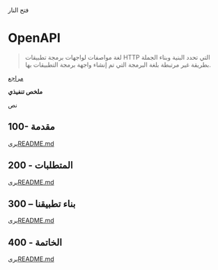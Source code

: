 فتح النار

# OpenAPI

> لغة مواصفات لواجهات برمجة تطبيقات HTTP التي تحدد البنية وبناء الجملة بطريقة غير مرتبطة بلغة البرمجة التي تم إنشاء واجهة برمجة التطبيقات بها.

[مراجع](./REFERENCES.md)

**ملخص تنفيذي**

نص

## 100- مقدمة

يرى[README.md](./100/README.md)

## 200 - المتطلبات

يرى[README.md](./200/README.md)

## 300 – بناء تطبيقنا

يرى[README.md](./300/README.md)

## 400 - الخاتمة

يرى[README.md](./400/README.md)
